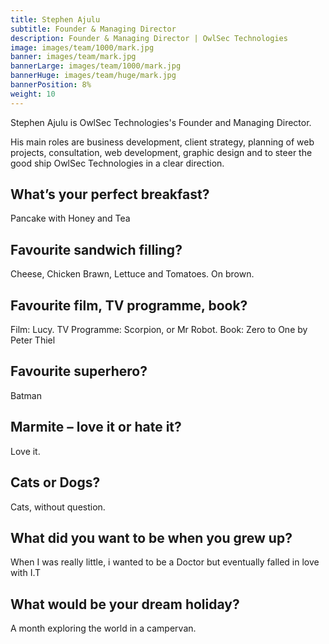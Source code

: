 ```yaml
---
title: Stephen Ajulu
subtitle: Founder & Managing Director
description: Founder & Managing Director | OwlSec Technologies
image: images/team/1000/mark.jpg
banner: images/team/mark.jpg
bannerLarge: images/team/1000/mark.jpg
bannerHuge: images/team/huge/mark.jpg
bannerPosition: 8%
weight: 10
---
```


Stephen Ajulu is OwlSec Technologies's Founder and Managing Director.

His main roles are business development, client strategy, planning of web projects, consultation, web development, graphic design and to steer the good ship OwlSec Technologies in a clear direction.

## What’s your perfect breakfast?
Pancake with Honey and Tea

## Favourite sandwich filling?
Cheese, Chicken Brawn, Lettuce and Tomatoes. On brown.

## Favourite film, TV programme, book?
Film: Lucy. TV Programme: Scorpion, or Mr Robot. Book: Zero to One by Peter Thiel

## Favourite superhero?
Batman

## Marmite – love it or hate it?
Love it.

## Cats or Dogs?
Cats, without question.

## What did you want to be when you grew up?
When I was really little, i wanted to be a Doctor but eventually falled in love with I.T

## What would be your dream holiday?
A month exploring the world in a campervan.
